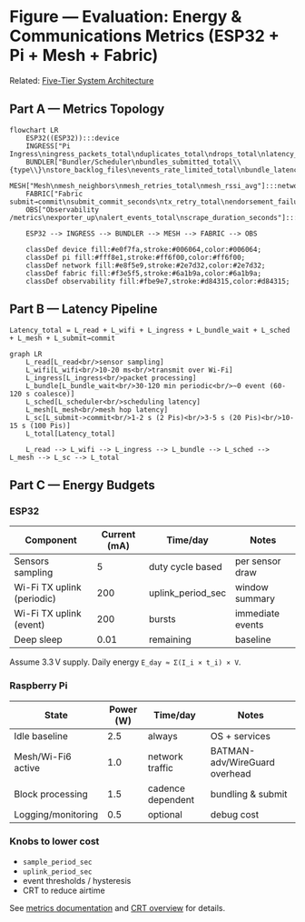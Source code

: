 # Figure — Evaluation: Energy & Communications Metrics (ESP32 + Pi + Mesh + Fabric)

Related: [Five-Tier System Architecture](figure1_three_tier_system_architecture.md)

## Part A — Metrics Topology

```mermaid
flowchart LR
    ESP32((ESP32)):::device
    INGRESS["Pi Ingress\ningress_packets_total\nduplicates_total\ndrops_total\nlatency_seconds"]:::pi
    BUNDLER["Bundler/Scheduler\nbundles_submitted_total\\{type\\}\nstore_backlog_files\nevents_rate_limited_total\nbundle_latency_seconds"]:::pi
    MESH["Mesh\nmesh_neighbors\nmesh_retries_total\nmesh_rssi_avg"]:::network
    FABRIC["Fabric submit→commit\nsubmit_commit_seconds\ntx_retry_total\nendorsement_failures_total"]:::fabric
    OBS["Observability /metrics\nexporter_up\nalert_events_total\nscrape_duration_seconds"]:::observability

    ESP32 --> INGRESS --> BUNDLER --> MESH --> FABRIC --> OBS

    classDef device fill:#e0f7fa,stroke:#006064,color:#006064;
    classDef pi fill:#fff8e1,stroke:#ff6f00,color:#ff6f00;
    classDef network fill:#e8f5e9,stroke:#2e7d32,color:#2e7d32;
    classDef fabric fill:#f3e5f5,stroke:#6a1b9a,color:#6a1b9a;
    classDef observability fill:#fbe9e7,stroke:#d84315,color:#d84315;
```

## Part B — Latency Pipeline

`Latency_total = L_read + L_wifi + L_ingress + L_bundle_wait + L_sched + L_mesh + L_submit→commit`

```mermaid
graph LR
    L_read[L_read<br/>sensor sampling]
    L_wifi[L_wifi<br/>10-20 ms<br/>transmit over Wi-Fi]
    L_ingress[L_ingress<br/>packet processing]
    L_bundle[L_bundle_wait<br/>30-120 min periodic<br/>~0 event (60-120 s coalesce)]
    L_sched[L_scheduler<br/>scheduling latency]
    L_mesh[L_mesh<br/>mesh hop latency]
    L_sc[L_submit->commit<br/>1-2 s (2 Pis)<br/>3-5 s (20 Pis)<br/>10-15 s (100 Pis)]
    L_total[Latency_total]

    L_read --> L_wifi --> L_ingress --> L_bundle --> L_sched --> L_mesh --> L_sc --> L_total
```

## Part C — Energy Budgets

### ESP32

| Component | Current (mA) | Time/day | Notes |
| --- | --- | --- | --- |
| Sensors sampling | 5 | duty cycle based | per sensor draw |
| Wi-Fi TX uplink (periodic) | 200 | uplink_period_sec | window summary |
| Wi-Fi TX uplink (event) | 200 | bursts | immediate events |
| Deep sleep | 0.01 | remaining | baseline |

Assume 3.3 V supply. Daily energy `E_day ≈ Σ(I_i × t_i) × V`.

### Raspberry Pi

| State | Power (W) | Time/day | Notes |
| --- | --- | --- | --- |
| Idle baseline | 2.5 | always | OS + services |
| Mesh/Wi-Fi6 active | 1.0 | network traffic | BATMAN-adv/WireGuard overhead |
| Block processing | 1.5 | cadence dependent | bundling & submit | 
| Logging/monitoring | 0.5 | optional | debug cost |

### Knobs to lower cost

- `sample_period_sec`
- `uplink_period_sec`
- event thresholds / hysteresis
- CRT to reduce airtime

See [metrics documentation](../docs/metrics.md) and [CRT overview](../docs/crt.md) for details.

